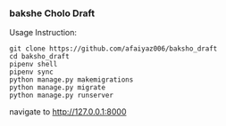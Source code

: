 <h3>bakshe Cholo Draft</h3>

Usage Instruction:
```
git clone https://github.com/afaiyaz006/baksho_draft
cd baksho_draft
pipenv shell
pipenv sync
python manage.py makemigrations
python manage.py migrate
python manage.py runserver
```
navigate to http://127.0.0.1:8000